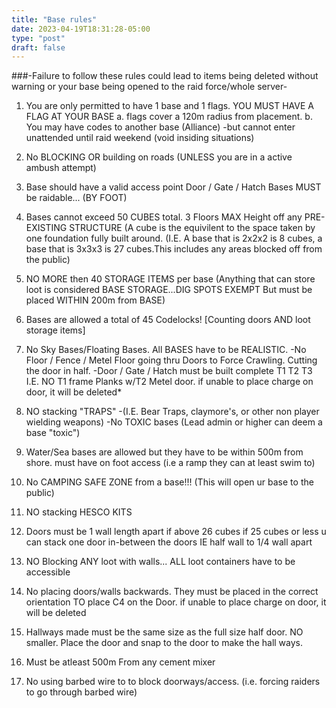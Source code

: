 ```yaml
---
title: "Base rules"
date: 2023-04-19T18:31:28-05:00
type: "post"
draft: false
---
```


###-Failure to follow these rules could lead to items being deleted without warning or your base being opened to the raid force/whole server-

1. You are only permitted to have 1 base and 1 flags. YOU MUST HAVE A FLAG AT YOUR BASE
   a. flags cover a 120m radius from placement.
   b. You may have codes to another base (Alliance)
   -but cannot enter unattended until raid weekend (void insiding situations)

2. No BLOCKING OR building on roads (UNLESS you are in a active ambush attempt) 

3. Base should have a valid access point Door / Gate / Hatch  Bases MUST be raidable... (BY FOOT)

4. Bases cannot exceed 50 CUBES total.  3 Floors MAX Height off any PRE-EXISTING STRUCTURE (A cube is the equivilent to the space taken by one foundation fully built around.
   (I.E. A base that is 2x2x2 is 8 cubes, a base that is 3x3x3 is 27 cubes.This includes any areas blocked off from the public)

5. NO MORE then 40 STORAGE ITEMS per base (Anything that can store loot is considered BASE STORAGE...DIG SPOTS EXEMPT But must be placed WITHIN 200m from BASE)

6. Bases are allowed a total of 45 Codelocks! [Counting doors AND loot storage items] 

7. No Sky Bases/Floating Bases.  All BASES have to be REALISTIC.
  -No Floor / Fence / Metel Floor going thru Doors to Force Crawling. Cutting the door in half.
  -Door / Gate / Hatch must be built complete T1 T2 T3 I.E. NO T1 frame Planks w/T2 Metel door. if unable to place charge on door, it will be deleted*

8. NO stacking "TRAPS" 
   -(I.E. Bear Traps, claymore's, or other non player wielding weapons)
   -No TOXIC bases (Lead admin or higher can deem a base "toxic")

9. Water/Sea bases are allowed but they have to be within 500m from shore. must have on foot access (i.e a ramp they  can at least swim to)

10. No CAMPING SAFE ZONE from a base!!! (This will open ur base to the public)

11. NO stacking HESCO KITS

12. Doors must be 1 wall length apart if above 26 cubes if 25 cubes or less u can stack one door in-between the doors  IE half wall to 1/4 wall apart

13. NO Blocking ANY loot with walls... ALL loot containers have to be accessible

14. No placing doors/walls backwards. They must be placed in the correct orientation TO place C4 on the Door.  if unable to place charge on door, it will be deleted

15. Hallways made must be the same size as the full size half door. NO smaller. Place the door and snap to the door to make the hall ways.

16. Must be atleast 500m From any cement mixer

17. No using barbed wire to to block doorways/access. (i.e. forcing raiders to go through barbed wire)
